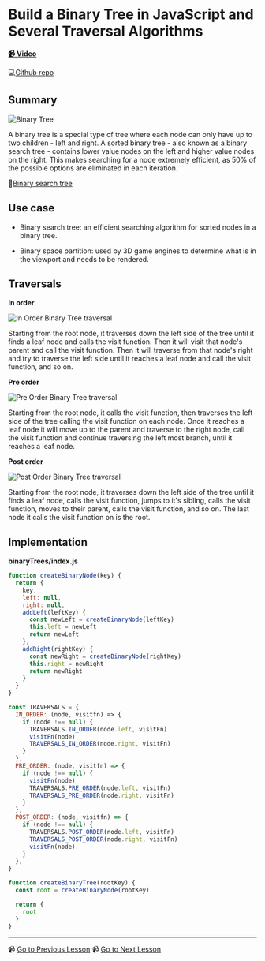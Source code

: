 # Build a Binary Tree in JavaScript and Several Traversal Algorithms

**[📹 Video](https://egghead.io/lessons/javascript-build-a-binary-tree-in-javascript-and-several-traversal-algorithms)**

💻[Github repo](https://github.com/kyleshevlin/intro-to-data-structures-and-algorithms/blob/master/binaryTrees/index.js)

## Summary

![Binary Tree](https://res.cloudinary.com/dg3gyk0gu/image/upload/v1602262884/transcript-images/10-javascript-build-a-binary-tree-in-javascript-and-several-traversal-algorithms-Binary-Tree.png)

A binary tree is a special type of tree where each node can only have up to two children - left and right. A sorted binary tree - also known as a binary search tree - contains lower value nodes on the left and higher value nodes on the right. This makes searching for a node extremely efficient, as 50% of the possible options are eliminated in each iteration.

🤔[Binary search tree](https://en.wikipedia.org/wiki/Binary_search_tree)

## Use case

- Binary search tree: an efficient searching algorithm for sorted nodes in a binary tree.

- Binary space partition: used by 3D game engines to determine what is in the viewport and needs to be rendered.

## Traversals

**In order**

![In Order Binary Tree traversal](https://res.cloudinary.com/dg3gyk0gu/image/upload/v1602262884/transcript-images/10-javascript-build-a-binary-tree-in-javascript-and-several-traversal-algorithms-Tree-In-Order.gif)

Starting from the root node, it traverses down the left side of the tree until it finds a leaf node and calls the visit function. Then it will visit that node's parent and call the visit function. Then it will traverse from that node's right and try to traverse the left side until it reaches a leaf node and call the visit function, and so on.

**Pre order**

![Pre Order Binary Tree traversal](https://res.cloudinary.com/dg3gyk0gu/image/upload/v1602262887/transcript-images/10-javascript-build-a-binary-tree-in-javascript-and-several-traversal-algorithms-Tree-Pre-Order.gif)

Starting from the root node, it calls the visit function, then traverses the left side of the tree calling the visit function on each node. Once it reaches a leaf node it will move up to the parent and traverse to the right node, call the visit function and continue traversing the left most branch, until it reaches a leaf node.

**Post order**

![Post Order Binary Tree traversal](https://res.cloudinary.com/dg3gyk0gu/image/upload/v1602262885/transcript-images/10-javascript-build-a-binary-tree-in-javascript-and-several-traversal-algorithms-Tree-Post-Order.gif)

Starting from the root node, it traverses down the left side of the tree until it finds a leaf node, calls the visit function, jumps to it's sibling, calls the visit function, moves to their parent, calls the visit function, and so on. The last node it calls the visit function on is the root.

## Implementation

**binaryTrees/index.js**

```js
function createBinaryNode(key) {
  return {
    key,
    left: null,
    right: null,
    addLeft(leftKey) {
      const newLeft = createBinaryNode(leftKey)
      this.left = newLeft
      return newLeft
    },
    addRight(rightKey) {
      const newRight = createBinaryNode(rightKey)
      this.right = newRight
      return newRight
    }
  }
}

const TRAVERSALS = {
  IN_ORDER: (node, visitfn) => {
    if (node !== null) {
      TRAVERSALS.IN_ORDER(node.left, visitFn)
      visitFn(node)
      TRAVERSALS_IN_ORDER(node.right, visitFn)
    }
  },
  PRE_ORDER: (node, visitfn) => {
    if (node !== null) {
      visitFn(node)
      TRAVERSALS.PRE_ORDER(node.left, visitFn)
      TRAVERSALS_PRE_ORDER(node.right, visitFn)
    }
  },
  POST_ORDER: (node, visitfn) => {
    if (node !== null) {
      TRAVERSALS.POST_ORDER(node.left, visitFn)
      TRAVERSALS_POST_ORDER(node.right, visitFn)
      visitFn(node)
    }
  },
}

function createBinaryTree(rootKey) {
  const root = createBinaryNode(rootKey)

  return {
    root
  }
}
```

---

📹 [Go to Previous Lesson](https://egghead.io/lessons/javascript-tree-data-structure-in-javascript)
📹 [Go to Next Lesson](https://egghead.io/lessons/javascript-sort-an-array-with-a-javascript-do-while-loop-using-bubble-sort)
